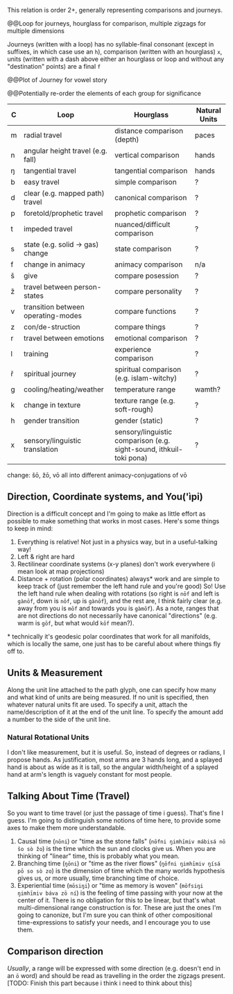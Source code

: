 This relation is order 2+, generally representing comparisons and journeys.

@@Loop for journeys, hourglass for comparison, multiple zigzags for multiple dimensions

Journeys (written with a loop) has no syllable-final consonant (except in suffixes, in which case use an `h`), comparison (written with an hourglass) `x`, units (written with a dash above either an hourglass or loop and without any "destination" points) are a final `f`

@@Plot of Journey for vowel story

@@Potentially re-order the elements of each group for significance

| C   | Loop                               | Hourglass                                                           | Natural Units |
| --- | ---------------------------------- | ------------------------------------------------------------------- | ------------- |
| m   | radial travel                      | distance comparison (depth)                                         | paces         |
| n   | angular height travel (e.g. fall)  | vertical comparison                                                 | hands         |
| ŋ   | tangential travel                  | tangential comparison                                               | hands         |
| b   | easy travel                        | simple comparison                                                   | ?             |
| d   | clear (e.g. mapped path) travel    | canonical comparison                                                | ?             |
| p   | foretold/prophetic travel          | prophetic comparison                                                | ?             |
| t   | impeded travel                     | nuanced/difficult comparison                                        | ?             |
| s   | state  (e.g. solid -> gas) change  | state comparison                                                    | ?             |
| f   | change in animacy                  | animacy comparison                                                  | n/a           |
| š   | give                               | compare posession                                                   | ?             |
| ž   | travel between person-states       | compare personality                                                 | ?             |
| v   | transition between operating-modes | compare functions                                                   | ?             |
| z   | con/de-struction                   | compare things                                                      | ?             |
| r   | travel between emotions            | emotional comparison                                                | ?             |
| l   | training                           | experience comparison                                               | ?             |
| ř   | spiritual journey                  | spiritual comparison (e.g. islam-witchy)                            | ?             |
| g   | cooling/heating/weather            | temperature range                                                   | wamth?        |
| k   | change in texture                  | texture range (e.g. soft-rough)                                     | ?             |
| h   | gender transition                  | gender (static)                                                     | ?             |
| x   | sensory/linguistic translation     | sensory/linguistic comparison (e.g. sight-sound, ithkuil-toki pona) | ?             |
change: šō, žō, vō all into different animacy-conjugations of vō 
## Direction, Coordinate systems, and You('ìpi)
Direction is a difficult concept and I'm going to make as little effort as possible to make something that works in most cases. Here's some things to keep in mind:
1. Everything is relative! Not just in a physics way, but in a useful-talking way! 
2. Left & right are hard
3. Rectilinear coordinate systems (x-y planes) don't work everywhere (i mean look at map projections)
4. Distance + rotation (polar coordinates) always\* work  and are simple to keep track of (just remember the left hand rule and you're good)
So! Use the left hand rule when dealing with rotations (so right is `nōf` and left is `gànōf`, down is `nōf`, up is `gànōf`), and the rest are, I think fairly clear (e.g. away from you is `mōf` and towards you is `gàmōf`). As a note, ranges that are not directions do not necessarily have canonical "directions" (e.g. warm is `gōf`, but what would `kōf` mean?).

\* technically it's geodesic polar coordinates that work for all manifolds, which is locally the same, one just has to be careful about where things fly off to.

## Units & Measurement
Along the unit line attached to the path glyph, one can specify how many and what kind of units are being measured. If no unit is specified, then whatever natural units fit are used. To specify a unit, attach the name/description of it at the end of the unit line. To specify the amount add a number to the side of the unit line.

### Natural Rotational Units
I don't like measurement, but it is useful. So, instead of degrees or radians, I propose hands. As justification, most arms are 3 hands long, and a splayed hand is about as wide as it is tall, so the angular width/height of a splayed hand at arm's length is vaguely constant for most people.


## Talking About Time (Travel)
So you want to time travel (or just the passage of time i guess). That's fine I guess. I'm going to distinguish some notions of time here, to provide some axes to make them more understandable.
1. Causal time (`nōni`) or "time as the stone falls" (`nōfni ŋimhīmiv mábisá nō šo sò žo`) is the time which the sun and clocks give us. When you are thinking of "linear" time, this is probably what you mean.
2. Branching time (`ŋōni`) or "time as the river flows" (`ŋōfni ŋimhīmiv ŋísá pō so sò zo`) is the dimension of time which the many worlds hypothesis gives us, or more usually, time branching time of choice.
3. Experiential time (`mōsiŋi`) or "time as memory is woven" (`mōfsiŋi ŋimhīmiv báva zō ní`) is the feeling of time passing with your now at the center of it. There is no obligation for this to be linear, but that's what multi-dimensional range construction is for.
These are just the ones I'm going to canonize, but I'm sure you can think of other compositional time-expressions to satisfy your needs, and I encourage you to use them.

## Comparison direction
*Usually*, a range will be expressed with some direction (e.g. doesn't end in an `ō` word) and should be read as travelling in the order the zigzags present. \[TODO: Finish this part because i think i need to think about this\]